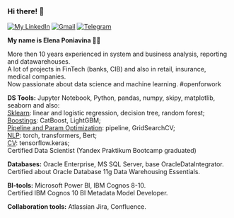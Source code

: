 

### Hi there! 👋
[![My LinkedIn](https://camo.githubusercontent.com/e8dbf62a04af86d46001864cd22338d8a8474486a0e976ec695580027c373c79/68747470733a2f2f696d672e736869656c64732e696f2f62616467652f6c696e6b6564696e2d2532333030373742352e7376673f267374796c653d666f722d7468652d6261646765266c6f676f3d6c696e6b6564696e266c6f676f436f6c6f723d7768697465)](https://www.linkedin.com/in/elenaponiavina/) [![Gmail](https://img.shields.io/badge/Gmail-D14836?style=for-the-badge&logo=gmail&logoColor=white)](mailto:elnpn.work@gmail.com?subject=Test) [![Telegram](https://img.shields.io/badge/Telegram-2CA5E0?style=for-the-badge&logo=telegram&logoColor=white)](https://t.me/ElenaPoniavina )




**My name is Elena Poniavina 🙋‍♀️**

More then 10 years experienced in system and business analysis, reporting and datawarehouses.
<br>A lot of projects in FinTech (banks, CIB) and also in retail, insurance, medical companies.
<br>Now passionate about data science and machine learning. #openforwork

**DS Tools:** Jupyter Notebook, Python, pandas, numpy, skipy, matplotlib, seaborn 
and also:
<br><ins>Sklearn</ins>: linear and logistic regression, decision tree, random forest; 
<br><ins>Boostings</ins>: CatBoost, LightGBM;
<br><ins>Pipeline and Param Optimization</ins>: pipeline, GridSearchCV;
<br><ins>NLP</ins>: torch, transformers, Bert; 
<br><ins>CV</ins>: tensorflow.keras;
<br>Certified Data Scientist (Yandex Praktikum Bootcamp graduated)

**Databases:** Oracle Enterprise, MS SQL Server, base OracleDataIntegrator.
<br>Certified about Oracle Database 11g Data Warehousing Essentials.

**BI-tools:**  Microsoft Power BI, IBM Cognos 8-10.
<br>Certified IBM Cognos 10 BI Metadata Model Developer.

**Collaboration tools:** Atlassian Jira, Confluence.
